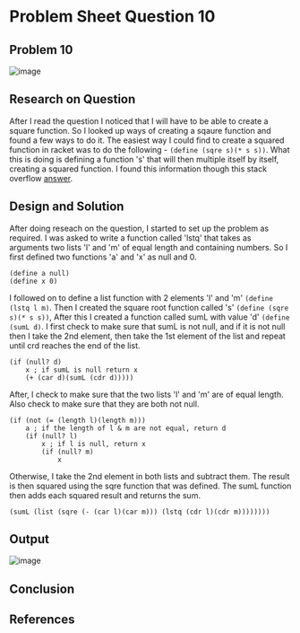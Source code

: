 # **Problem Sheet Question 10**

## Problem 10

![image](https://user-images.githubusercontent.com/14197773/38048822-6f631c54-32be-11e8-9636-169d552aca04.png)


## Research on Question
After I read the question I noticed that I will have to be able to create a square function. So I looked up ways of creating a sqaure function and found a few ways to do it. The easiest way I could find to create a squared function in racket was to do the following - `(define (sqre s)(* s s))`. What this is doing is defining a function 's' that will then multiple itself by itself, creating a squared function. I found this information though this stack overflow [answer](https://stackoverflow.com/a/26515457/9343831e).


## Design and Solution

After doing reseach on the question, I started to set up the problem as required. I was asked to write a function called 'lstq' that takes as arguments two lists 'l' and 'm' of equal length and containing numbers. So I first defined two functions 'a' and 'x' as null and 0.

```
(define a null)
(define x 0)
```

I followed on to define a list function with 2 elements 'l' and 'm' `(define (lstq l m)`.
Then I created the square root function called 's' `(define (sqre s)(* s s))`,
After this I created a function called sumL with value 'd' `(define (sumL d)`.
I first check to make sure that sumL is not null, and if it is not null then I take the 2nd element, then take the 1st element of the list and repeat until crd reaches the end of the list.

```
(if (null? d)
    x ; if sumL is null return x
    (+ (car d)(sumL (cdr d)))))
```

After, I check to make sure that the two lists 'l' and 'm' are of equal length. Also check to make sure that they are both not null.

```
(if (not (= (length l)(length m)))
    a ; if the length of l & m are not equal, return d
    (if (null? l)
        x ; if l is null, return x
        (if (null? m)
            x
```

Otherwise, I take the 2nd element in both lists and subtract them. The result is then squared using the sqre function that was defined. The sumL function then adds each squared result and returns the sum.

```
(sumL (list (sqre (- (car l)(car m))) (lstq (cdr l)(cdr m))))))))
```


## Output

![image](https://user-images.githubusercontent.com/14197773/38093207-2be64f60-3362-11e8-88e2-5ebd2124e411.png)

## Conclusion

## References
